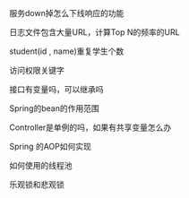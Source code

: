 

服务down掉怎么下线响应的功能



日志文件包含大量URL，计算Top N的频率的URL

student(id , name)重复学生个数

访问权限关键字

接口有变量吗，可以继承吗

Spring的bean的作用范围

Controller是单例的吗，如果有共享变量怎么办

Spring 的AOP如何实现

如何使用的线程池

乐观锁和悲观锁